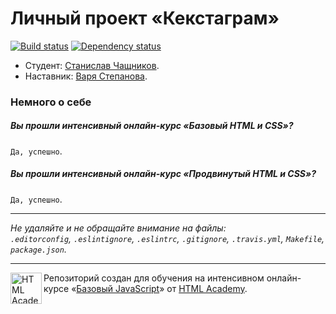 # Личный проект «Кекстаграм»

[![Build status][travis-image]][travis-url]
[![Dependency status][dependency-image]][dependency-url]

* Студент: [Станислав Чащников](https://htmlacademy.ru/profile/id69847).
* Наставник: [Варя Степанова](https://htmlacademy.ru/profile/id148462).

### Немного о себе

##### Вы прошли интенсивный онлайн-курс «Базовый HTML и CSS»?
`Да, успешно`.

##### Вы прошли интенсивный онлайн-курс «Продвинутый HTML и CSS»?
`Да, успешно`.

---

_Не удаляйте и не обращайте внимание на файлы:_<br>
_`.editorconfig`, `.eslintignore`, `.eslintrc`, `.gitignore`, `.travis.yml`, `Makefile`, `package.json`._

---

<a href="https://htmlacademy.ru/js_intensive"><img align="left" width="50" height="50" title="HTML Academy" src="https://up.htmlacademy.ru/static/img/intensive/javascript/logo-for-github.svg"></a>

Репозиторий создан для обучения на интенсивном онлайн-курсе «[Базовый JavaScript](https://htmlacademy.ru/js_intensive)» от [HTML Academy](https://htmlacademy.ru).

[travis-image]: https://travis-ci.org/htmlacademy-javascript/69847-kekstagram.svg?branch=master
[travis-url]: https://travis-ci.org/htmlacademy-javascript/69847-kekstagram
[dependency-image]: https://david-dm.org/htmlacademy-javascript/69847-kekstagram.svg?style=flat-square
[dependency-url]: https://david-dm.org/htmlacademy-javascript/69847-kekstagram

